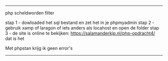 ----------
php scheldworden filter

stap 1 -
dowloaded het sql bestand en zet het in je phpmyadmin
stap 2 -
gebruik xamp of laragon of iets anders als locahost en open de folder
stap 3 -
de site is online te bekijken: https://salamanderkip.nl/php-opdracht4/
dat is het

Met phpstan krijg ik geen error's

-------------